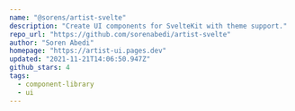 ```yaml
---
name: "@sorens/artist-svelte"
description: "Create UI components for SvelteKit with theme support."
repo_url: "https://github.com/sorenabedi/artist-svelte"
author: "Soren Abedi"
homepage: "https://artist-ui.pages.dev"
updated: "2021-11-21T14:06:50.947Z"
github_stars: 4
tags: 
  - component-library
  - ui
---
```

